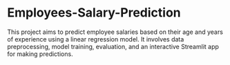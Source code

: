 # Employees-Salary-Prediction
This project aims to predict employee salaries based on their age and years of experience using a linear regression model. It involves data preprocessing, model training, evaluation, and an interactive Streamlit app for making predictions.
